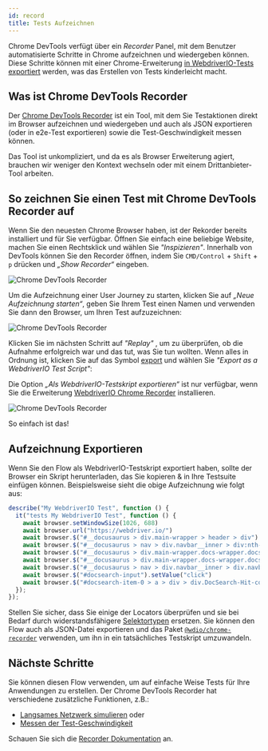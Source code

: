 ```yaml
---
id: record
title: Tests Aufzeichnen
---
```


Chrome DevTools verfügt über ein _Recorder_ Panel, mit dem Benutzer automatisierte Schritte in Chrome aufzeichnen und wiedergeben können. Diese Schritte können mit einer Chrome-Erweiterung [in WebdriverIO-Tests exportiert](https://chrome.google.com/webstore/detail/webdriverio-chrome-record/pllimkccefnbmghgcikpjkmmcadeddfn?hl=en&authuser=1) werden, was das Erstellen von Tests kinderleicht macht.

## Was ist Chrome DevTools Recorder

Der [Chrome DevTools Recorder](https://developer.chrome.com/docs/devtools/recorder/) ist ein Tool, mit dem Sie Testaktionen direkt im Browser aufzeichnen und wiedergeben und auch als JSON exportieren (oder in e2e-Test exportieren) sowie die Test-Geschwindigkeit messen können.

Das Tool ist unkompliziert, und da es als Browser Erweiterung agiert, brauchen wir weniger den Kontext wechseln oder mit einem Drittanbieter-Tool arbeiten.

## So zeichnen Sie einen Test mit Chrome DevTools Recorder auf

Wenn Sie den neuesten Chrome Browser haben, ist der Rekorder bereits installiert und für Sie verfügbar. Öffnen Sie einfach eine beliebige Website, machen Sie einen Rechtsklick und wählen Sie _"Inspizieren"_. Innerhalb von DevTools können Sie den Recorder öffnen, indem Sie `CMD/Control` + `Shift` + `p` drücken und _„Show Recorder“_ eingeben.

![Chrome DevTools Recorder](/img/recorder/recorder.png)

Um die Aufzeichnung einer User Journey zu starten, klicken Sie auf _„Neue Aufzeichnung starten“_, geben Sie Ihrem Test einen Namen und verwenden Sie dann den Browser, um Ihren Test aufzuzeichnen:

![Chrome DevTools Recorder](/img/recorder/demo.gif)

Klicken Sie im nächsten Schritt auf _"Replay"_ , um zu überprüfen, ob die Aufnahme erfolgreich war und das tut, was Sie tun wollten. Wenn alles in Ordnung ist, klicken Sie auf das Symbol [export](https://developer.chrome.com/docs/devtools/recorder/reference/#recorder-extension) und wählen Sie _"Export as a WebdriverIO Test Script"_:

Die Option _„Als WebdriverIO-Testskript exportieren“_ ist nur verfügbar, wenn Sie die Erweiterung [WebdriverIO Chrome Recorder](https://chrome.google.com/webstore/detail/webdriverio-chrome-record/pllimkccefnbmghgcikpjkmmcadeddfn) installieren.


![Chrome DevTools Recorder](/img/recorder/export.gif)

So einfach ist das!

## Aufzeichnung Exportieren

Wenn Sie den Flow als WebdriverIO-Testskript exportiert haben, sollte der Browser ein Skript herunterladen, das Sie kopieren & in Ihre Testsuite einfügen können. Beispielsweise sieht die obige Aufzeichnung wie folgt aus:

```ts
describe("My WebdriverIO Test", function () {
  it("tests My WebdriverIO Test", function () {
    await browser.setWindowSize(1026, 688)
    await browser.url("https://webdriver.io/")
    await browser.$("#__docusaurus > div.main-wrapper > header > div").click()
    await browser.$("#__docusaurus > nav > div.navbar__inner > div:nth-child(1) > a:nth-child(3)").click()rec
    await browser.$("#__docusaurus > div.main-wrapper.docs-wrapper.docs-doc-page > div > aside > div > nav > ul > li:nth-child(4) > div > a").click()
    await browser.$("#__docusaurus > div.main-wrapper.docs-wrapper.docs-doc-page > div > aside > div > nav > ul > li:nth-child(4) > ul > li:nth-child(2) > a").click()
    await browser.$("#__docusaurus > nav > div.navbar__inner > div.navbar__items.navbar__items--right > div.searchBox_qEbK > button > span.DocSearch-Button-Container > span").click()
    await browser.$("#docsearch-input").setValue("click")
    await browser.$("#docsearch-item-0 > a > div > div.DocSearch-Hit-content-wrapper > span").click()
  });
});
```

Stellen Sie sicher, dass Sie einige der Locators überprüfen und sie bei Bedarf durch widerstandsfähigere [Selektortypen](/docs/selectors) ersetzen. Sie können den Flow auch als JSON-Datei exportieren und das Paket [`@wdio/chrome-recorder`](https://github.com/webdriverio/chrome-recorder) verwenden, um ihn in ein tatsächliches Testskript umzuwandeln.

## Nächste Schritte

Sie können diesen Flow verwenden, um auf einfache Weise Tests für Ihre Anwendungen zu erstellen. Der Chrome DevTools Recorder hat verschiedene zusätzliche Funktionen, z.B.:

- [Langsames Netzwerk simulieren](https://developer.chrome.com/docs/devtools/recorder/#simulate-slow-network) oder
- [Messen der Test-Geschwindigkeit](https://developer.chrome.com/docs/devtools/recorder/#measure)

Schauen Sie sich die [Recorder Dokumentation](https://developer.chrome.com/docs/devtools/recorder) an.
